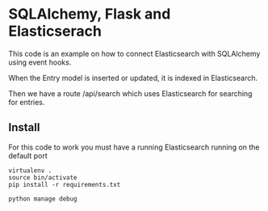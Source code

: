 # SQLAlchemy, Flask and Elasticserach
This code is an example on how to connect Elasticsearch with SQLAlchemy
using event hooks.

When the Entry model is inserted or updated, it is indexed in Elasticsearch.

Then we have a route /api/search which uses Elasticsearch for searching for
entries.

## Install
For this code to work you must have a running Elasticsearch running
on the default port


    virtualenv .
    source bin/activate
    pip install -r requirements.txt

    python manage debug
